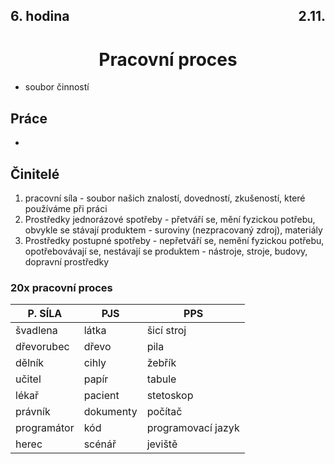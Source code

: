## <div style="display: flex; justify-content: space-between;"><div>6. hodina</div><div>2.11.</div></div>
# <div style="text-align: center">Pracovní proces</div>

- soubor činností

## Práce
- 

## Činitelé
1. pracovní síla - soubor našich znalostí, dovedností, zkušeností, které používáme při práci
2. Prostředky jednorázové spotřeby - přetváří se, mění fyzickou potřebu, obvykle se stávají produktem - suroviny (nezpracovaný zdroj), materiály
3. Prostředky postupné spotřeby - nepřetváří se, nemění fyzickou potřebu, opotřebovávají se, nestávají se produktem - nástroje, stroje, budovy, dopravní prostředky

### 20x pracovní proces
|P. SÍLA    |PJS       |PPS               |
|---|---|---|
|švadlena   |látka     |šicí stroj        |
|dřevorubec |dřevo     |pila              |
|dělník     |cihly     |žebřík            |
|učitel     |papír     |tabule            |
|lékař      |pacient   |stetoskop         |
|právník    |dokumenty |počítač           |
|programátor|kód       |programovací jazyk|
|herec      |scénář    |jeviště           |